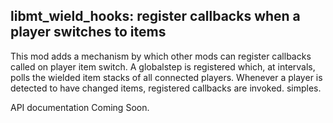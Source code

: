 ## libmt\_wield\_hooks: register callbacks when a player switches to items

This mod adds a mechanism by which other mods can register callbacks called on player item switch.
A globalstep is registered which, at intervals, polls the wielded item stacks of all connected players.
Whenever a player is detected to have changed items, registered callbacks are invoked. simples.

API documentation Coming Soon.
